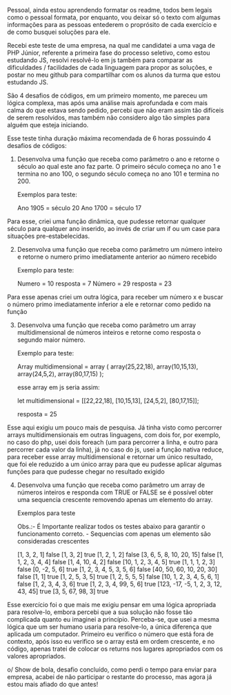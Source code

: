 Pessoal, ainda estou aprendendo formatar os readme, todos bem legais como o pessoal formata, por enquanto, vou deixar só o texto com algumas informações para as pessoas entederem o proprósito de cada exercício e de como busquei soluções para ele.

Recebi este teste de uma empresa, na qual me candidatei a uma vaga de PHP Júnior, referente a primeira fase do processo seletivo, como estou estudando JS, resolvi resolvê-lo em js também para comparar as dificuldades / facilidades de cada linguagem para propor as soluções, e postar no meu github para compartilhar com os alunos da turma que estou estudando JS. 

São 4 desafios de códigos, em um primeiro momento, me pareceu um lógica complexa, mas após uma análise mais aprofundada e com mais calma do que estava sendo pedido, percebi que não eram assim tão difíceis de serem resolvidos, mas também não considero algo tão simples para alguém que esteja iniciando.

Esse teste tinha duração máxima recomendada de 6 horas possuindo 4 desafios de códigos:

1)  Desenvolva uma função que receba como parâmetro o ano e retorne o século ao qual este ano faz parte. O primeiro século começa no ano 1 e termina no ano 100, o segundo século começa no ano 101 e termina no 200.

	Exemplos para teste:

	Ano 1905 = século 20
	Ano 1700 = século 17

Para esse, criei uma função dinâmica, que pudesse retornar qualquer século para qualquer ano inserido, ao invés de criar um if ou um case para situações pre-estabelecidas.

2) Desenvolva uma função que receba como parâmetro um número inteiro e retorne o numero primo imediatamente anterior ao número recebido

    Exemplo para teste:

    Numero = 10 resposta = 7
    Número = 29 resposta = 23

Para esse apenas criei um outra lógica, para receber um número x e buscar o número primo imediatamente inferior a ele e retornar como pedido na função

3) 
    Desenvolva uma função que receba como parâmetro um array multidimensional de números inteiros e retorne como resposta o segundo maior número.

    Exemplo para teste:

	Array multidimensional = array (
	array(25,22,18),
	array(10,15,13),
	array(24,5,2),
	array(80,17,15)
	);

    esse array em js seria assim:

    let multidimensional = [[22,22,18],
    [10,15,13],
    [24,5,2],
    [80,17,15]];

	resposta = 25

Esse aqui exigiu um pouco mais de pesquisa. Já tinha visto como percorrer arrays multidimensionais em outras linguagens, com dois for, por exemplo, no caso do php, usei dois foreach (um para percorrer a linha, e outro para percorrer cada valor da linha), já no caso do js, usei a função nativa reduce, para receber esse array multidimensional e retornar um único resultado, que foi ele reduzido a um único array para que eu pudesse aplicar algumas funções para que pudesse chegar no resultado exigido

4) Desenvolva uma função que receba como parâmetro um array de números inteiros e responda com TRUE or FALSE se é possível obter uma sequencia crescente removendo apenas um elemento do array.

	Exemplos para teste 

	Obs.:-  É Importante  realizar todos os testes abaixo para garantir o funcionamento correto.
         -  Sequencias com apenas um elemento são consideradas crescentes

    [1, 3, 2, 1]  false
    [1, 3, 2]  true
    [1, 2, 1, 2]  false
    [3, 6, 5, 8, 10, 20, 15] false
    [1, 1, 2, 3, 4, 4] false
    [1, 4, 10, 4, 2] false
    [10, 1, 2, 3, 4, 5] true
    [1, 1, 1, 2, 3] false
    [0, -2, 5, 6] true
    [1, 2, 3, 4, 5, 3, 5, 6] false
    [40, 50, 60, 10, 20, 30] false
    [1, 1] true
    [1, 2, 5, 3, 5] true
    [1, 2, 5, 5, 5] false
    [10, 1, 2, 3, 4, 5, 6, 1] false
    [1, 2, 3, 4, 3, 6] true
    [1, 2, 3, 4, 99, 5, 6] true
    [123, -17, -5, 1, 2, 3, 12, 43, 45] true
    [3, 5, 67, 98, 3] true

  Esse exercício foi o que mais me exigiu pensar em uma lógica apropriada para resolve-lo, embora percebi que a sua solução não fosse tão complicada quanto eu imaginei a princípio. Perceba-se, que usei a mesma lógica que um ser humano usaria para resolve-lo, a única diferença que aplicada um computador. Primeiro eu verifico o número que está fora de contexto, após isso eu verifico se o array está em ordem crescente, e no código, apenas tratei de colocar os returns nos lugares apropriados com os valores apropriados.

  o/ Show de bola, desafio concluído, como perdi o tempo para enviar para empresa, acabei de não participar o restante do processo, mas agora já estou mais afiado do que antes!

  